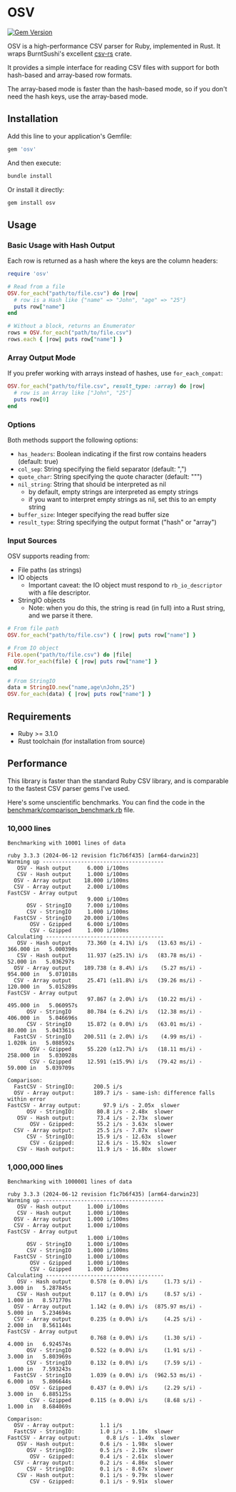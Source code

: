 # OSV

[![Gem Version](https://badge.fury.io/rb/osv.svg)](https://badge.fury.io/rb/osv)

OSV is a high-performance CSV parser for Ruby, implemented in Rust. It wraps BurntSushi's excellent [csv-rs](https://github.com/BurntSushi/rust-csv) crate.

It provides a simple interface for reading CSV files with support for both hash-based and array-based row formats.

The array-based mode is faster than the hash-based mode, so if you don't need the hash keys, use the array-based mode.

## Installation

Add this line to your application's Gemfile:

```ruby
gem 'osv'
```

And then execute:

```bash
bundle install
```

Or install it directly:

```bash
gem install osv
```

## Usage

### Basic Usage with Hash Output

Each row is returned as a hash where the keys are the column headers:

```ruby
require 'osv'

# Read from a file
OSV.for_each("path/to/file.csv") do |row|
  # row is a Hash like {"name" => "John", "age" => "25"}
  puts row["name"]
end

# Without a block, returns an Enumerator
rows = OSV.for_each("path/to/file.csv")
rows.each { |row| puts row["name"] }
```

### Array Output Mode

If you prefer working with arrays instead of hashes, use `for_each_compat`:

```ruby
OSV.for_each("path/to/file.csv", result_type: :array) do |row|
  # row is an Array like ["John", "25"]
  puts row[0]
end
```

### Options

Both methods support the following options:

- `has_headers`: Boolean indicating if the first row contains headers (default: true)
- `col_sep`: String specifying the field separator (default: ",")
- `quote_char`: String specifying the quote character (default: "\"")
- `nil_string`: String that should be interpreted as nil
  - by default, empty strings are interpreted as empty strings
  - if you want to interpret empty strings as nil, set this to an empty string
- `buffer_size`: Integer specifying the read buffer size
- `result_type`: String specifying the output format ("hash" or "array")

### Input Sources

OSV supports reading from:

- File paths (as strings)
- IO objects
  - Important caveat: the IO object must respond to `rb_io_descriptor` with a file descriptor.
- StringIO objects
  - Note: when you do this, the string is read (in full) into a Rust string, and we parse it there.

```ruby
# From file path
OSV.for_each("path/to/file.csv") { |row| puts row["name"] }

# From IO object
File.open("path/to/file.csv") do |file|
  OSV.for_each(file) { |row| puts row["name"] }
end

# From StringIO
data = StringIO.new("name,age\nJohn,25")
OSV.for_each(data) { |row| puts row["name"] }
```

## Requirements

- Ruby >= 3.1.0
- Rust toolchain (for installation from source)

## Performance

This library is faster than the standard Ruby CSV library, and is comparable to the fastest CSV parser gems I've used.

Here's some unscientific benchmarks. You can find the code in the [benchmark/comparison_benchmark.rb](benchmark/comparison_benchmark.rb) file.

### 10,000 lines

```
Benchmarking with 10001 lines of data

ruby 3.3.3 (2024-06-12 revision f1c7b6f435) [arm64-darwin23]
Warming up --------------------------------------
   OSV - Hash output     6.000 i/100ms
   CSV - Hash output     1.000 i/100ms
  OSV - Array output    18.000 i/100ms
  CSV - Array output     2.000 i/100ms
FastCSV - Array output
                         9.000 i/100ms
      OSV - StringIO     7.000 i/100ms
      CSV - StringIO     1.000 i/100ms
  FastCSV - StringIO    20.000 i/100ms
       OSV - Gzipped     6.000 i/100ms
       CSV - Gzipped     1.000 i/100ms
Calculating -------------------------------------
   OSV - Hash output     73.360 (± 4.1%) i/s   (13.63 ms/i) -    366.000 in   5.000390s
   CSV - Hash output     11.937 (±25.1%) i/s   (83.78 ms/i) -     52.000 in   5.036297s
  OSV - Array output    189.738 (± 8.4%) i/s    (5.27 ms/i) -    954.000 in   5.071018s
  CSV - Array output     25.471 (±11.8%) i/s   (39.26 ms/i) -    120.000 in   5.015289s
FastCSV - Array output
                         97.867 (± 2.0%) i/s   (10.22 ms/i) -    495.000 in   5.060957s
      OSV - StringIO     80.784 (± 6.2%) i/s   (12.38 ms/i) -    406.000 in   5.046696s
      CSV - StringIO     15.872 (± 0.0%) i/s   (63.01 ms/i) -     80.000 in   5.043361s
  FastCSV - StringIO    200.511 (± 2.0%) i/s    (4.99 ms/i) -      1.020k in   5.088592s
       OSV - Gzipped     55.220 (±12.7%) i/s   (18.11 ms/i) -    258.000 in   5.030928s
       CSV - Gzipped     12.591 (±15.9%) i/s   (79.42 ms/i) -     59.000 in   5.039709s

Comparison:
  FastCSV - StringIO:      200.5 i/s
  OSV - Array output:      189.7 i/s - same-ish: difference falls within error
FastCSV - Array output:       97.9 i/s - 2.05x  slower
      OSV - StringIO:       80.8 i/s - 2.48x  slower
   OSV - Hash output:       73.4 i/s - 2.73x  slower
       OSV - Gzipped:       55.2 i/s - 3.63x  slower
  CSV - Array output:       25.5 i/s - 7.87x  slower
      CSV - StringIO:       15.9 i/s - 12.63x  slower
       CSV - Gzipped:       12.6 i/s - 15.92x  slower
   CSV - Hash output:       11.9 i/s - 16.80x  slower
```

### 1,000,000 lines

```
Benchmarking with 1000001 lines of data

ruby 3.3.3 (2024-06-12 revision f1c7b6f435) [arm64-darwin23]
Warming up --------------------------------------
   OSV - Hash output     1.000 i/100ms
   CSV - Hash output     1.000 i/100ms
  OSV - Array output     1.000 i/100ms
  CSV - Array output     1.000 i/100ms
FastCSV - Array output
                         1.000 i/100ms
      OSV - StringIO     1.000 i/100ms
      CSV - StringIO     1.000 i/100ms
  FastCSV - StringIO     1.000 i/100ms
       OSV - Gzipped     1.000 i/100ms
       CSV - Gzipped     1.000 i/100ms
Calculating -------------------------------------
   OSV - Hash output      0.578 (± 0.0%) i/s     (1.73 s/i) -      3.000 in   5.287845s
   CSV - Hash output      0.117 (± 0.0%) i/s     (8.57 s/i) -      1.000 in   8.571770s
  OSV - Array output      1.142 (± 0.0%) i/s  (875.97 ms/i) -      5.000 in   5.234694s
  CSV - Array output      0.235 (± 0.0%) i/s     (4.25 s/i) -      2.000 in   8.561144s
FastCSV - Array output
                          0.768 (± 0.0%) i/s     (1.30 s/i) -      4.000 in   6.924574s
      OSV - StringIO      0.522 (± 0.0%) i/s     (1.91 s/i) -      3.000 in   5.803969s
      CSV - StringIO      0.132 (± 0.0%) i/s     (7.59 s/i) -      1.000 in   7.593243s
  FastCSV - StringIO      1.039 (± 0.0%) i/s  (962.53 ms/i) -      6.000 in   5.806644s
       OSV - Gzipped      0.437 (± 0.0%) i/s     (2.29 s/i) -      3.000 in   6.885125s
       CSV - Gzipped      0.115 (± 0.0%) i/s     (8.68 s/i) -      1.000 in   8.684069s

Comparison:
  OSV - Array output:        1.1 i/s
  FastCSV - StringIO:        1.0 i/s - 1.10x  slower
FastCSV - Array output:        0.8 i/s - 1.49x  slower
   OSV - Hash output:        0.6 i/s - 1.98x  slower
      OSV - StringIO:        0.5 i/s - 2.19x  slower
       OSV - Gzipped:        0.4 i/s - 2.61x  slower
  CSV - Array output:        0.2 i/s - 4.86x  slower
      CSV - StringIO:        0.1 i/s - 8.67x  slower
   CSV - Hash output:        0.1 i/s - 9.79x  slower
       CSV - Gzipped:        0.1 i/s - 9.91x  slower
```

